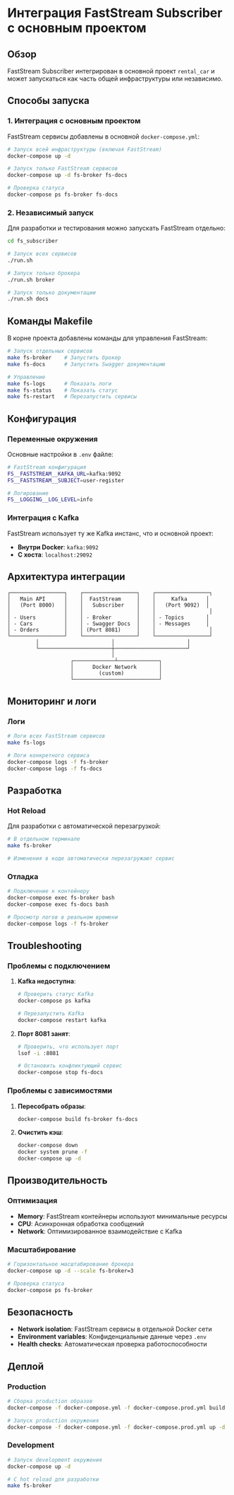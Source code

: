 # Интеграция FastStream Subscriber с основным проектом

## Обзор

FastStream Subscriber интегрирован в основной проект `rental_car` и может запускаться как часть общей инфраструктуры или независимо.

## Способы запуска

### 1. Интеграция с основным проектом

FastStream сервисы добавлены в основной `docker-compose.yml`:

```bash
# Запуск всей инфраструктуры (включая FastStream)
docker-compose up -d

# Запуск только FastStream сервисов
docker-compose up -d fs-broker fs-docs

# Проверка статуса
docker-compose ps fs-broker fs-docs
```

### 2. Независимый запуск

Для разработки и тестирования можно запускать FastStream отдельно:

```bash
cd fs_subscriber

# Запуск всех сервисов
./run.sh

# Запуск только брокера
./run.sh broker

# Запуск только документации
./run.sh docs
```

## Команды Makefile

В корне проекта добавлены команды для управления FastStream:

```bash
# Запуск отдельных сервисов
make fs-broker    # Запустить брокер
make fs-docs      # Запустить Swagger документацию

# Управление
make fs-logs      # Показать логи
make fs-status    # Показать статус
make fs-restart   # Перезапустить сервисы
```

## Конфигурация

### Переменные окружения

Основные настройки в `.env` файле:

```bash
# FastStream конфигурация
FS__FASTSTREAM__KAFKA_URL=kafka:9092
FS__FASTSTREAM__SUBJECT=user-register

# Логирование
FS__LOGGING__LOG_LEVEL=info
```

### Интеграция с Kafka

FastStream использует ту же Kafka инстанс, что и основной проект:

- **Внутри Docker**: `kafka:9092`
- **С хоста**: `localhost:29092`

## Архитектура интеграции

```
┌─────────────────┐    ┌─────────────────┐    ┌─────────────────┐
│   Main API      │    │  FastStream     │    │     Kafka      │
│   (Port 8000)   │    │   Subscriber    │    │   (Port 9092)  │
│                 │    │                 │    │                 │
│ - Users         │    │ - Broker        │    │ - Topics       │
│ - Cars          │    │ - Swagger Docs  │    │ - Messages     │
│ - Orders        │    │ (Port 8081)     │    │                 │
└─────────────────┘    └─────────────────┘    └─────────────────┘
         │                       │                       │
         └───────────────────────┼───────────────────────┘
                                 │
                    ┌─────────────┴─────────────┐
                    │      Docker Network       │
                    │        (custom)           │
                    └───────────────────────────┘
```

## Мониторинг и логи

### Логи

```bash
# Логи всех FastStream сервисов
make fs-logs

# Логи конкретного сервиса
docker-compose logs -f fs-broker
docker-compose logs -f fs-docs
```


## Разработка

### Hot Reload

Для разработки с автоматической перезагрузкой:

```bash
# В отдельном терминале
make fs-broker

# Изменения в коде автоматически перезагружают сервис
```

### Отладка

```bash
# Подключение к контейнеру
docker-compose exec fs-broker bash
docker-compose exec fs-docs bash

# Просмотр логов в реальном времени
docker-compose logs -f fs-broker
```

## Troubleshooting

### Проблемы с подключением

1. **Kafka недоступна**:
   ```bash
   # Проверить статус Kafka
   docker-compose ps kafka

   # Перезапустить Kafka
   docker-compose restart kafka
   ```

2. **Порт 8081 занят**:
   ```bash
   # Проверить, что использует порт
   lsof -i :8081

   # Остановить конфликтующий сервис
   docker-compose stop fs-docs
   ```

### Проблемы с зависимостями

1. **Пересобрать образы**:
   ```bash
   docker-compose build fs-broker fs-docs
   ```

2. **Очистить кэш**:
   ```bash
   docker-compose down
   docker system prune -f
   docker-compose up -d
   ```

## Производительность

### Оптимизация

- **Memory**: FastStream контейнеры используют минимальные ресурсы
- **CPU**: Асинхронная обработка сообщений
- **Network**: Оптимизированное взаимодействие с Kafka

### Масштабирование

```bash
# Горизонтальное масштабирование брокера
docker-compose up -d --scale fs-broker=3

# Проверка статуса
docker-compose ps fs-broker
```

## Безопасность

- **Network isolation**: FastStream сервисы в отдельной Docker сети
- **Environment variables**: Конфиденциальные данные через `.env`
- **Health checks**: Автоматическая проверка работоспособности

## Деплой

### Production

```bash
# Сборка production образов
docker-compose -f docker-compose.yml -f docker-compose.prod.yml build

# Запуск production окружения
docker-compose -f docker-compose.yml -f docker-compose.prod.yml up -d
```

### Development

```bash
# Запуск development окружения
docker-compose up -d

# С hot reload для разработки
make fs-broker
```
